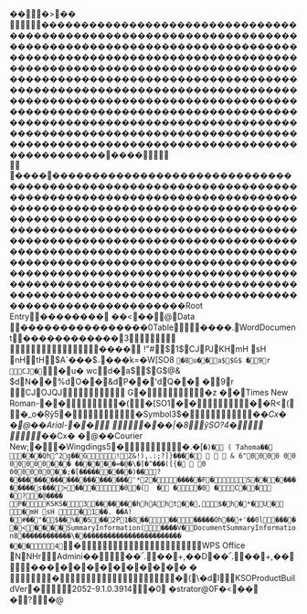 ��ࡱ�>��	������������������������������������������������������������������������������������������������������������������������������������������������������������������������������������������������������������������������������������������������������������������������������������������������������������������������������������������������������������������������������������������������������������������������������������������������������������	

��������������������������������������������������������������������������������������������������������������������������������������������������������������������������������������������������������������������������������������������������������������������������������������������������������������������������������������������������������������������������������������������������������������������������������������������������������������������Root Entry�������� ��<��@Data
����������������0Table����.WordDocument������������3	

���� !"#$%&'()*+,-./0123456789:;<=>?@ABCDEFGHIJKLMNOPQRSTU����WXYZ[d]^_`abc���������������������������������������������������������������������������������������������������������������������F`��Fck�ea$$1$CJPJKHmH	sH	nHtH$A`���$؞���k=�W[SO8 `�8u��a$$G$
�9r CJ�`�u�	wcd�a$$G$@&	$dN��%dO��&dP��'dQ��
�9r CJOJQJ	G��z ��Times New Roman-���(�[SO1����R<(�_o�Ŗў5��Symbol3$��*�Cx�	�@��Arial-��	���|�8ўSO?4�	�*�Cx�	�@��Courier New;��Wingdings5��.�[`�)� ( Tahoma�� ���Qh^2g��G!Z&!),.:;?]}����    & 6"0000	00
00000���	������=�@�\�]�^���([{�  0
000000��;�[���������)��?����������������������'*2������F�S�����������s���>����0�(	�
��0
�C��  �?�@����	P�KSKS�3�������hhAht��,$�h�*�U�
�mH	sH	�1��. ��A!�#��"�$��%��S��2P1�8���������Oh��+'��0l�����<����SummaryInformation(����V�DocumentSummaryInformation8������������\�������������������������	���4`�WPS Office NNHrAdmini����՜.��+,��D��՜.��+,��\�������������	�
��(\�dlKSOProductBuildVer�2052-9.1.0.3914�0
�strator@0F�<��  �?�@

